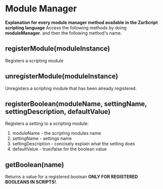 # Module Manager
**Explanation for every module manager method available in the ZarScript scripting language**
Access the following methods by doing **moduleManager.** and then the following method's name.
## registerModule(moduleInstance)
Registers a scripting module 
## unregisterModule(moduleInstance)
Unregisters a scripting module that has been already registered.
##  registerBoolean(moduleName, settingName, settingDescription, defaultValue)
Registers a setting to a scripting module:
	

 1. moduleName - the scripting modules name
 2. settingName - settings name
 3. settingDescription - concisely explain what the setting does
 4. defaultValue - true/false for the boolean value
 
 ## getBoolean(name)
 Returns a value for a registered boolean **ONLY FOR REGISTERED BOOLEANS IN SCRIPTS!**.
 
